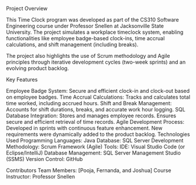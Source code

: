 Project Overview

This Time Clock program was developed as part of the CS310 Software Engineering course under Professor Snellen at Jacksonville State University. The project simulates a workplace timeclock system, enabling functionalities like employee badge-based clock-ins, time accrual calculations, and shift management (including breaks).

The project also highlights the use of Scrum methodology and Agile principles through iterative development cycles (two-week sprints) and an evolving product backlog.


Key Features

Employee Badge System: Secure and efficient clock-in and clock-out based on employee badges.
Time Accrual Calculations: Tracks and calculates total time worked, including accrued hours.
Shift and Break Management: Accounts for shift durations, breaks, and accurate work hour logging.
SQL Database Integration:
Stores and manages employee records.
Ensures secure and efficient retrieval of time records.
Agile Development Process:
Developed in sprints with continuous feature enhancement.
New requirements were dynamically added to the product backlog.
Technologies Used
Programming Languages: Java 
Database: SQL Server
Development Methodology: Scrum Framework (Agile)
Tools:
IDE: Visual Studio Code (or Eclipse/IntelliJ)
Database Management: SQL Server Management Studio (SSMS)
Version Control: GitHub


Contributors
Team Members: [Pooja, Fernanda, and Joshua]
Course Instructor: Professor Snellen
